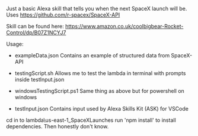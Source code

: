 Just a basic Alexa skill that tells you when the next SpaceX launch will be.
Uses https://github.com/r-spacex/SpaceX-API

Skill can be found here:
https://www.amazon.co.uk/coolbigbear-Rocket-Control/dp/B07Z1NCYJ7

Usage:
 - exampleData.json
    Contains an example of structured data from SpaceX-API

 - testingScript.sh
    Allows me to test the lambda in terminal with prompts inside testInput.json

 - windowsTestingScript.ps1
    Same thing as above but for powershell on windows

 - testInput.json
    Contains input used by Alexa Skills Kit (ASK) for VSCode

cd in to lambda\us-east-1_SpaceXLaunches
run 'npm install' to install dependencies.
Then honestly don't know.
